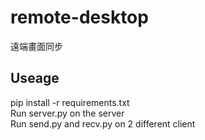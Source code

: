 # remote-desktop
遠端畫面同步
## Useage
pip install -r requirements.txt  
Run server.py on the server  
Run send.py and recv.py on 2 different client  
